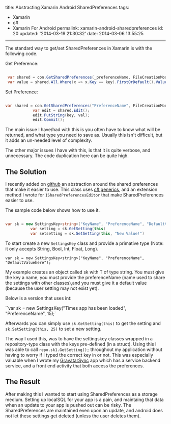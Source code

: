 title: Abstracting Xamarin Android SharedPreferences
tags:

  - Xamarin
  - c#
  - Xamarin For Android
permalink: xamarin-android-sharedpreferences
id: 20
updated: '2014-03-19 21:30:32'
date: 2014-03-06 13:55:25
---

The standard way to get/set SharedPreferences in Xamarin is with the following code.

Get Preference:

```csharp

 var shared = con.GetSharedPreferences(_preferenceName, FileCreationMode.WorldReadable);
 var value = shared.All.Where(x => x.Key == key).FirstOrDefault().Value;

```

Set Preference:

```csharp

var shared = con.GetSharedPreferences("PreferenceName", FileCreationMode.WorldWriteable);
            var edit = shared.Edit();
            edit.PutString(key, val);
            edit.Commit();

```

The main issue I have/had with this is you often have to know what will be returned, and what type you need to save as. Usually this isn't difficult, but it adds an un-needed level of complexity.

The other major issues I have with this, is that it is quite verbose, and unnecessary. The code duplication here can be quite high.
<!-- more -->
## The Solution

I recently added on [github](https://github.com/tparnell8/XamAndroidSettings) an abstraction around the shared preferences that make it easier to use. This class uses [c# generics](http://msdn.microsoft.com/en-us/library/512aeb7t.aspx), and an extension method I wrote for `ISharedPreferencesEditor` that make SharedPreferences easier to use.

The sample code below shows how to use it.

```csharp

var sk = new SettingsKey<string>("KeyName", "PreferenceName", "DefaultValuehere");
           var setting = sk.GetSetting(this)
           var setsetting = sk.SetSetting(this, "New Value!")

```

To start create a new `SettingsKey` class and provide a primative type (Note: it only accepts String, Bool, Int, Float, Long).

`var sk = new SettingsKey<string>("KeyName", "PreferenceName", "DefaultValuehere");`

My example creates an object called sk with T of type string. You must give the key a name, you must provide the preferenceName (name used to share the settings with other classes),and you must give it a default value (because the user setting may not exist yet).

Below is a version that uses int:

``var sk = new SettingsKey<int>("Times app has been loaded", "PreferenceName", 15);`

Afterwards you can simply use `sk.GetSetting(this)` to get the setting and `sk.SetSetting(this, 25)` to set a new setting.

The way I used this, was to have the settingskey classes wrapped in a repository-type class with the keys pre-defined (in a struct). Using this I was able to call `repo.sk1.GetSetting();` throughout my application without having to worry if I typed the correct key in or not. This was especially valuable when I wrote my [GravatarSync](https://play.google.com/store/apps/details?id=ultimategravatarsync.ultimategravatarsyncfree) app which has a service backend service, and a front end activity that both access the preferences.


## The Result

After making this I wanted to start using SharedPreferences as a storage medium. Setting up localSQL for your app is a pain, and maintaing that data when an update to your app is pushed out can be risky. The SharedPreferences are maintained even upon an update, and android does not let these settings get deleted (unless the user deletes them).
